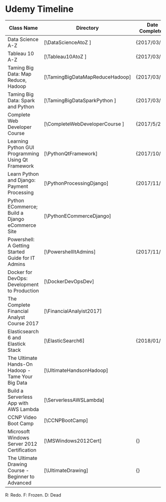 # Udemy Timeline

| Class Name                                         | Directory                        | Date Completed | Etc |
| ---------------------------------------------------| -------------------------------- | ---------------|-----|
| Data Science A-Z                                   | [\DataScienceAtoZ             ]  | {2017/03/12}   |     |
| Tableau 10 A-Z                                     | [\Tableau10AtoZ               ]  | {2017/03/17}   |     |
| Taming Big Data: Map Reduce, Hadoop                | [\TamingBigDataMapReduceHadoop]  | {2017/03/23}   |     |
| Taming Big Data: Spark and Python                  | [\TamingBigDataSparkPython    ]  | {2017/03/27}   |     |
| Complete Web Developer Course                      | [\CompleteWebDeveloperCourse  ]  | {2017/5/27}    |     |
| Learning Python GUI Programming Using Qt Framework | [\PythonQtFramework]             | {2017/10/28}   |     |
| Learn Python and Django: Payment Processing        | [\PythonProcessingDjango]        | {2017/11/10}   |     |
| Python ECommerce; Build a Django eCommerce Site    | [\PythonECommerceDjango]         |                |  D  |
| Powershell: A Getting Started Guide for IT Admins  | [\PowershellItAdmins]            | {2017/11/30}   |     |
| Docker for DevOps: Development to Production       | [\DockerDevOpsDev]               |                |  F  |
| The Complete Financial Analyst Course 2017         | [\FinancialAnalyist2017]         |                |  F  |
| Elasticsearch 6 and Elastick Stack                 | [\ElasticSearch6]                | {2018/01/05}   |     |
| The Ultimate Hands-On Hadoop - Tame Your Big Data  | [\UltimateHandsonHadoop]         |                |     |
| Build a Serverless App with AWS Lambda             | [\ServerlessAWSLambda]           |                |     |
| CCNP Video Boot Camp                               | [\CCNPBootCamp]                  |                |     |
| Microsoft Windows Server 2012 Certification        | [\MSWindows2012Cert]             |       {}       |  F  |
| The Ultimate Drawing Course - Beginner to Advanced | [\UltimateDrawing]               |       {}       |     |

R: Redo.
F: Frozen.
D: Dead
